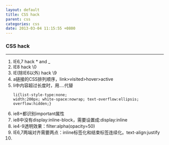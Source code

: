 ```yaml
---
layout: default
title: CSS hack
parent: css
categories: css
date: 2013-03-04 11:15:55 +0800
---
```


### CSS hack
---

1. IE6,7 hack  * and _
2. IE8 hack \0
3. IE(除IE6以外) hack \9
4. a链接的CSS排列顺序，link>visited>hover>active
5. li中内容超过长度时，用....代替<pre><code>li{list-style-type:none;
width:200px;
white-space:nowrap;
text-overflow:ellipsis;
overflow:hidden;}</code></pre>
6. ie8+都识别important属性
7. ie8中没有display:inline-block，需要设置成:display:inline
8. ie4-9透明效果：filter:alpha(opacity=50)
9. IE6,7两端对齐需要两点：inline标签化和结束标签连续化。text-align:justify
10. 